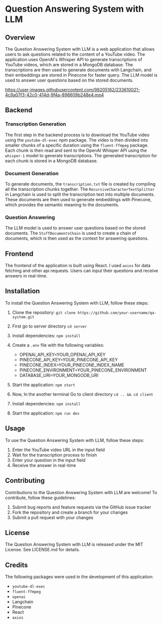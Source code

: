# Question Answering System with LLM

## Overview

The Question Answering System with LLM is a web application that allows users to ask questions related to the content of a YouTube video. The application uses OpenAI's Whisper API to generate transcriptions of YouTube videos, which are stored in a MongoDB database. The transcriptions are then used to generate documents with Langchain, and their embeddings are stored in Pinecone for faster query. The LLM model is used to answer user questions based on the stored documents.

https://user-images.githubusercontent.com/98205162/233610021-4c9a07f3-42c0-414d-9f4a-896609b248e4.mp4

## Backend

### Transcription Generation

The first step in the backend process is to download the YouTube video using the `youtube-dl-exec` npm package. The video is then divided into smaller chunks of a specific duration using the `fluent-ffmpeg` package. Each chunk is then read and sent to the OpenAI Whisper API using the `whisper-1` model to generate transcriptions. The generated transcription for each chunk is stored in a MongoDB database.

### Document Generation

To generate documents, the `transcription.txt` file is created by compiling all the transcription chunks together. The `RecursiveCharacterTextSplitter` in Langchain is used to split the transcription text into multiple documents. These documents are then used to generate embeddings with Pinecone, which provides the semantic meaning to the documents.

### Question Answering

The LLM model is used to answer user questions based on the stored documents. The `StuffDocumentsChain` is used to create a chain of documents, which is then used as the context for answering questions.

## Frontend

The frontend of the application is built using React. I used `axios` for data fetching and other api requests. Users can input their questions and receive answers in real-time.

## Installation

To install the Question Answering System with LLM, follow these steps:

1. Clone the repository: `git clone https://github.com/your-username/qa-system.git`
2. First go to server directory `cd server`
3. Install dependencies: `npm install`
4. Create a `.env` file with the following variables:

   - OPENAI_API_KEY=YOUR_OPENAI_API_KEY
   - PINECONE_API_KEY=YOUR_PINECONE_API_KEY
   - PINECONE_INDEX=YOUR_PINECONE_INDEX_NAME
   - PINECONE_ENVIRONMENT=YOUR_PINECONE_ENVIRONMENT
   - DATABASE_URI=YOUR_MONGODB_URI

5. Start the application: `npm start`
6. Now, In the another terminal Go to client directory `cd .. && cd client`
7. Install dependencies: `npm install`
8. Start the application: `npm run dev`

## Usage

To use the Question Answering System with LLM, follow these steps:

1. Enter the YouTube video URL in the input field
2. Wait for the transcription process to finish
3. Enter your question in the input field
4. Receive the answer in real-time

## Contributing

Contributions to the Question Answering System with LLM are welcome! To contribute, follow these guidelines:

1. Submit bug reports and feature requests via the GitHub issue tracker
2. Fork the repository and create a branch for your changes
3. Submit a pull request with your changes

## License

The Question Answering System with LLM is released under the MIT License. See LICENSE.md for details.

## Credits

The following packages were used in the development of this application:

- `youtube-dl-exec`
- `fluent-ffmpeg`
- `openai`
- Langchain
- Pinecone
- React
- `axios`
